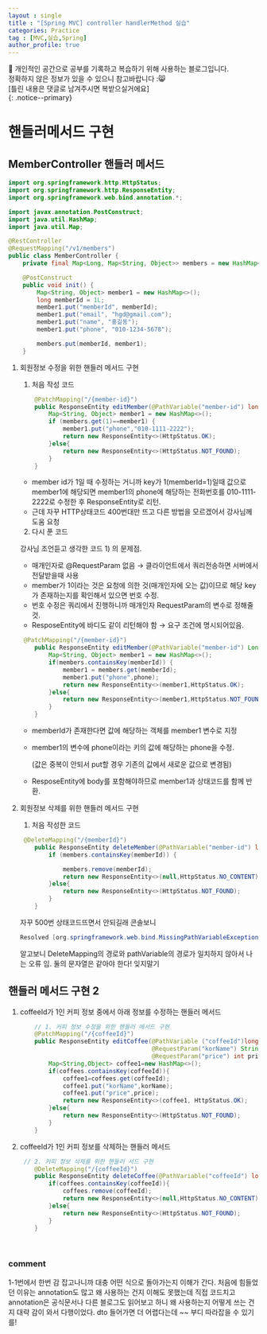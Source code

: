 ```yaml
---
layout : single
title : "[Spring MVC] controller handlerMethod 실습"
categories: Practice
tag : [MVC,실습,Spring]
author_profile: true
---
```


📌 개인적인 공간으로 공부를 기록하고 복습하기 위해 사용하는 블로그입니다. <br>
정확하지 않은 정보가 있을 수 있으니 참고바랍니다 :😸 <br>
[틀린 내용은 댓글로 남겨주시면 복받으실거에요]  
{: .notice--primary}

# 핸들러메서드 구현

## MemberController 핸들러 메서드

```java
import org.springframework.http.HttpStatus;
import org.springframework.http.ResponseEntity;
import org.springframework.web.bind.annotation.*;

import javax.annotation.PostConstruct;
import java.util.HashMap;
import java.util.Map;

@RestController
@RequestMapping("/v1/members")
public class MemberController {
    private final Map<Long, Map<String, Object>> members = new HashMap<>();

    @PostConstruct
    public void init() {
        Map<String, Object> member1 = new HashMap<>();
        long memberId = 1L;
        member1.put("memberId", memberId);
        member1.put("email", "hgd@gmail.com");
        member1.put("name", "홍길동");
        member1.put("phone", "010-1234-5678");

        members.put(memberId, member1);
    }
```

1. 회원정보 수정을 위한 핸들러 메서드 구현
    
    1) 처음 작성 코드
    
    ```java
        @PatchMapping("/{member-id}")
        public ResponseEntity editMember(@PathVariable("member-id") long memberId){
            Map<String, Object> member1 = new HashMap<>();  
            if (members.get(1)==member1) {
                member1.put("phone","010-1111-2222");
                return new ResponseEntity<>(HttpStatus.OK);
            }else{
                return new ResponseEntity<>(HttpStatus.NOT_FOUND);
            }
        }
    ```
    
    - member id가 1일 때 수정하는 거니까 key가 1(memberId=1)일때  값으로 member1에 해당되면 member1의 phone에 해당하는 전화번호를 010-1111-2222로 수정한 후 ResponseEntity로 리턴.
    - 근데 자꾸 HTTP상태코드 400번대만 뜨고 다른 방법을 모르겠어서 강사님께 도움 요청
    
    2) 다시 푼 코드
    
      강사님 조언듣고 생각한 코드 1) 의 문제점.
    
    - 매개인자로 @RequestParam 없음 → 클라이언트에서 쿼리전송하면 서버에서 전달받을때 사용
    - member가 1이라는 것은 요청에 의한 것(매개인자에 오는 값)이므로 해당 key가 존재하는지를 확인해서 있으면 번호 수정.
    - 번호 수정은 쿼리에서 진행하니까 매개인자 RequestParam의 변수로 정해줄 것.
    - ResposeEntity에 바디도 같이 리턴해야 함 → 요구 조건에 명시되어있음.
    
    ```java
     @PatchMapping("/{member-id}")
        public ResponseEntity editMember(@PathVariable("member-id") Long memberId,@RequestParam("phone") String phone){
            Map<String, Object> member1 = new HashMap<>();
            if(members.containsKey(memberId)) {
                member1 = members.get(memberId);
                member1.put("phone",phone);
                return new ResponseEntity<>(member1,HttpStatus.OK);
            }else{
                return new ResponseEntity<>(member1,HttpStatus.NOT_FOUND);
            }
        }
    ```
    
    - memberId가 존재한다면 값에 해당하는 객체를 member1 변수로 지정
    - member1의 변수에 phone이라는 키의 값에 해당하는 phone을 수정.
        
        (값은 중복이 안되서 put할 경우 기존의 값에서 새로운 값으로 변경됨)
        
    - ResposeEntity에 body를 포함해야하므로 member1과 상태코드를 함께 반환.
2. 회원정보 삭제를 위한 핸들러 메서드 구현
    
    1) 처음 작성한 코드
    
    ```java
     @DeleteMapping("/{memberId}")
        public ResponseEntity deleteMember(@PathVariable("member-id") long memberId){
            if (members.containsKey(memberId)) {
    
                members.remove(memberId);
                return new ResponseEntity<>(null,HttpStatus.NO_CONTENT);
            }else{
                return new ResponseEntity<>(HttpStatus.NOT_FOUND);
            }
        }
    ```
    
    자꾸 500번 상태코드뜨면서 안되길래 콘솔보니 
    
    ```java
    Resolved [org.springframework.web.bind.MissingPathVariableException: Required URI template variable 'member-id' for method parameter type long is not present]
    ```
    
    알고보니 DeleteMapping의 경로와 pathVariable의 경로가 일치하지 않아서 나는 오류 임.  둘의 문자열은 같아야 한다! 잊지말기
    

## 핸들러 메서드 구현 2

1. coffeeId가 1인 커피 정보 중에서 아래 정보를 수정하는 핸들러 메서드
    
    ```java
        // 1. 커피 정보 수정을 위한 핸들러 메서드 구현
        @PatchMapping("/{coffeeId}")
        public ResponseEntity editCoffee(@PathVariable ("coffeeId")long coffeeId,
                                         @RequestParam("korName") String korName,
                                         @RequestParam("price") int price){
            Map<String,Object> coffee1=new HashMap<>();
            if(coffees.containsKey(coffeeId)){
                coffee1=coffees.get(coffeeId);
                coffee1.put("korName",korName);
                coffee1.put("price",price);
                return new ResponseEntity<>(coffee1, HttpStatus.OK);
            }else{
                return new ResponseEntity<>(HttpStatus.NOT_FOUND);
            }
        }
    ```
    
2. coffeeId가 1인 커피 정보를 삭제하는 핸들러 메서드
    
    ```java
     // 2. 커피 정보 삭제를 위한 핸들러 서드 구현
        @DeleteMapping("/{coffeeId}")
        public ResponseEntity deleteCoffee(@PathVariable("coffeeId") long coffeeId){
            if(coffees.containsKey(coffeeId)){
                coffees.remove(coffeeId);
                return new ResponseEntity<>(null,HttpStatus.NO_CONTENT);
            }else{
                return new ResponseEntity<>(HttpStatus.NOT_FOUND);
            }
        }
    ```
    
<br/>

 ### comment

1-1번에서 한번 감 잡고나니까 대충 어떤 식으로 돌아가는지 이해가 간다.
처음에 힘들었던 이유는 annotation도 많고 왜 사용하는 건지 이해도 못했는데
직접 코드치고 annotation은 공식문서나 다른 블로그도 읽어보고 하니
왜 사용하는지 어떻게 쓰는 건지 대략 감이 와서 다행이었다.
dto 들어가면 더 어렵다는데 ~~ 부디 따라잡을 수 있기를!



<br/>
<br/>
<br/>
<br/>
<br/>
<br/>
<br/>